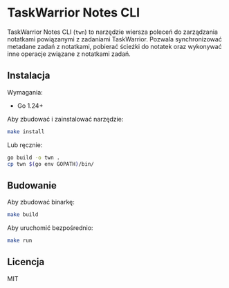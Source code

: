# TaskWarrior Notes CLI

TaskWarrior Notes CLI (`twn`) to narzędzie wiersza poleceń
do zarządzania notatkami powiązanymi z zadaniami TaskWarrior.
Pozwala synchronizować metadane zadań z notatkami,
pobierać ścieżki do notatek
oraz wykonywać inne operacje związane z notatkami zadań.

## Instalacja

Wymagania:

- Go 1.24+

Aby zbudować i zainstalować narzędzie:

```sh
make install
```

Lub ręcznie:

```sh
go build -o twn .
cp twn $(go env GOPATH)/bin/
```

## Budowanie

Aby zbudować binarkę:

```sh
make build
```

Aby uruchomić bezpośrednio:

```sh
make run
```

## Licencja

MIT
